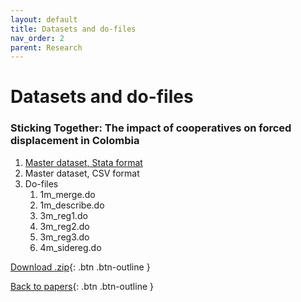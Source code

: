 ```yaml
---
layout: default
title: Datasets and do-files
nav_order: 2
parent: Research
---
```


# Datasets and do-files

### Sticking Together: The impact of cooperatives on forced displacement in Colombia

1. <a id="raw-url" href="{{ site }}/docs/research/assets/data_msc_thesis/master_panel.dta" download>Master dataset, Stata format</a>
2. Master dataset, CSV format
3. Do-files 
    1. 1m_merge.do
    2. 1m_describe.do
    3. 3m_reg1.do
    4. 3m_reg2.do
    5. 3m_reg3.do
    6. 4m_sidereg.do

[Download .zip](){: .btn .btn-outline }

[Back to papers](research.html){: .btn .btn-outline }